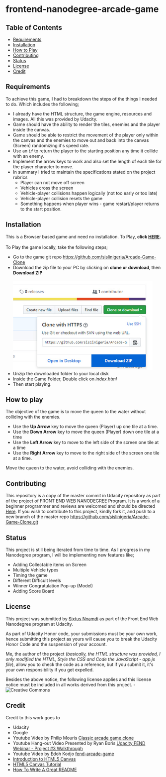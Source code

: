 frontend-nanodegree-arcade-game
===============================

## Table of Contents

* [Requirements](#requirements)
* [Installation](#installation)
* [How to Play](#How-to-play)
* [Contributing](#contributing)
* [Status](#status)
* [License](#license)
* [Credit](#credit)

## Requirements

To achieve this game, I had to breakdown the steps of the things I needed to do. Which includes the following;
* I already have the HTML structure, the game engine, resources and images. All this was provided by Udacity.
* Game should have the ability to render the tiles, enemies and the player inside the canvas.
* Game should be able to restrict the movement of the player only within the canvas and the enemies to move out and back into the canvas (Screen) randomizing it's speed rate.
* Use an `if` to return the player to the starting position any time it collide with an enemy.
* Implement the arrow keys to work and also set the length of each tile for the player character to move.
* In summary I tried to maintain the specifications stated on the project rubrics
    * Player can not move off screen
    * Vehicles cross the screen
    * Vehicle-player collisions happen logically (not too early or too late)
    * Vehicle-player collision resets the game
    * Something happens when player wins - game restart/player returns to the start position.

## Installation

This is a Browser based game and need no installation. 
To Play, **click [HERE](https://sislinigeria.github.io/Arcade-Game-Clone/).** <br/><br/>
To Play the game locally, take the following steps;
* Go to the game git repo https://github.com/sislinigeria/Arcade-Game-Clone
* Download the zip file to your PC by clicking on **clone or download**, then **Download ZIP**
<br/><br/> ![Steps](images/local.jpg)
* Unzip the downloaded folder to your local disk
* Inside the Game Folder, Double click on *index.html*
* Then start playing.

## How to play
The objective of the game is to move the queen to the water without colliding with the enemies.
* Use the **Up Arrow** key to move the queen (Player) up one tile at a time.
* Use the **Down Arrow** key to move the queen (Player) down one tile at a time
* Use the **Left Arrow** key to move to the left side of the screen one tile at a time
* Use the **Right Arrow** key to move to the right side of the screen one tile at a time.

Move the queen to the water, avoid colliding with the enemies.

## Contributing

This repository is a copy of the master commit in Udacity repository as part of the project of FRONT END WEB NANODEGREE Program. It is a work of a beginner programmer and reviews are welcomed and should be directed [Here](mailto:sixtus.nnamdi@gmail.com). 
If you wish to contribute to this project, kindly fork it, and push to a new branch of the master repo https://github.com/sislinigeria/Arcade-Game-Clone.git

## Status

This project is still being iterated from time to time. As I progress in my Nanodegree program, I will be implementing new features like;
* Adding Collectable items on Screen
* Multiple Vehicle types
* Timing the game
* Different Difficult levels
* Winner Congratulation Pop-up (Model)
* Adding Score Board

## License

This project was submitted by [Sixtus Nnamdi](www.linkedin.com/in/sixtus-nnamdi) as part of the Front End Web Nanodegree program at Udacity.

As part of Udacity Honor code, your submissions must be your own work, hence submitting this project as yours will cause you to break the Udacity Honor Code and the suspension of your account.

Me, the author of the project (*basically, the HTML structure was provided, I only modified the HTML, Style the CSS and Code the JavaScript - app.js file*), allow you to check the code as a reference, but if you submit it, it's your own responsibility if you get expelled.

Besides the above notice, the following license applies and this license notice must be included in all works derived from this project. - ![Creative Commons](https://openaid.se/wp-content/uploads/2015/03/pdm-cc0-.png)

##  Credit

Credit to this work goes to
* Udacity
* Google
* Youtube Video by Philip Mouris [Classic arcade game clone ](https://youtu.be/1YHkmEBznac)
* Youtube Hang-out Video Presented by Ryan Boris [Udacity FEND Webinar - Project #3 Walkthrough](https://youtu.be/JcQYGbg0IkQ)
* Youtube Video by Edoh Kodjo [fend-arcade-game](https://youtu.be/mgFWZGpj3IE)
* [Introduction to HTML5 Canvas](https://medium.com/@AmyScript/introduction-to-html5-canvas-8c1bad20e855)
* [HTML5 Canvas Tutorial](https://www.sitepoint.com/html5-canvas-tutorial-introduction/)
* [How To Write A Great README](https://robots.thoughtbot.com/how-to-write-a-great-readme)